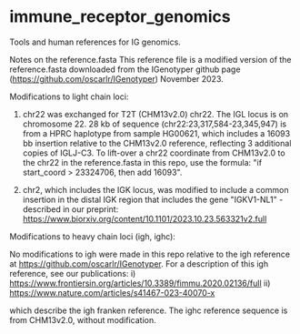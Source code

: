 # immune_receptor_genomics
Tools and human references for IG genomics. 

Notes on the reference.fasta
This reference file is a modified version of the reference.fasta downloaded from the IGenotyper github page (https://github.com/oscarlr/IGenotyper) November 2023.

Modifications to light chain loci:
1) chr22 was exchanged for T2T (CHM13v2.0) chr22. The IGL locus is on chromosome 22.
   28 kb of sequence (chr22:23,317,584-23,345,947) is from a HPRC haplotype from sample HG00621, which includes a 16093 bb insertion relative to the CHM13v2.0 reference, reflecting 3 additional copies of IGLJ-C3.
   To lift-over a chr22 coordinate from CHM13v2.0 to the chr22 in the reference.fasta in this repo, use the formula: "if start_coord > 23324706, then add 16093".

2) chr2, which includes the IGK locus, was modified to include a common insertion in the distal IGK region that includes the gene "IGKV1-NL1" - described in our preprint: https://www.biorxiv.org/content/10.1101/2023.10.23.563321v2.full

Modifications to heavy chain loci (igh, ighc):

No modifications to igh were made in this repo relative to the igh reference at https://github.com/oscarlr/IGenotyper. For a description of this igh reference, see our publications:
i) https://www.frontiersin.org/articles/10.3389/fimmu.2020.02136/full
ii) https://www.nature.com/articles/s41467-023-40070-x

which describe the igh franken reference.
The ighc reference sequence is from CHM13v2.0, without modification.
